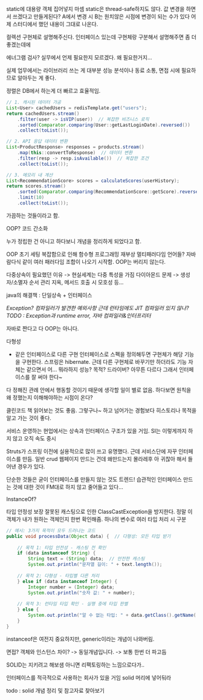 static에 대용량 객체 집어넣지 마셈
static은 thread-safe하지도 않다.
값 변경을 하면서 쓰겠다고 만들게된다?
A에서 변경 시 B는 원치않은 시점에 변경이 되는 수가 있다
어제 스터디에서 했던 내용이 그대로 나온다.

컬렉션
구현체로 설명해주신다.
인터페이스 있는데 구현체랑 구분해서 설명해주면 좀 더 좋겠는데에


에너그램 검사?
실무에서 언제 필요한지 모르겠다.
왜 필요한거지...

실제 업무에서는 라이브러리 쓰는 게 대부분
성능 분석이나 동료 소통, 면접 시에 필요하므로 알아두는 게 좋다.

정렬은 DB에서 하는게 더 빠르고 효율적임.

```java
// 1. 캐시된 데이터 가공
List<User> cachedUsers = redisTemplate.get("users");
return cachedUsers.stream()
    .filter(user -> isVIP(user))  // 복잡한 비즈니스 로직
    .sorted(Comparator.comparing(User::getLastLoginDate).reversed())
    .collect(toList());

// 2. API 응답 데이터 변환
List<ProductResponse> responses = products.stream()
    .map(this::convertToResponse)  // 데이터 변환
    .filter(resp -> resp.isAvailable())  // 복잡한 조건
    .collect(toList());

// 3. 메모리 내 계산
List<RecommendationScore> scores = calculateScores(userHistory);
return scores.stream()
    .sorted(Comparator.comparing(RecommendationScore::getScore).reversed())
    .limit(10)
    .collect(toList());
```

가끔하는 것들이라고 함.


OOP?
코드 간소화

누가 정립한 건 아니고 하다보니 개념을 정리하게 되었다고 함.

OOP 초기 세팅 복잡함으로 인해 함수형 프로그래밍 재부상
멀티패러다임 언어들?
자바 람다식 같이 여러 패러다임 조합이 나오기 시작함.
OOP는 버리지 않는다.

다중상속이 필요했던 이유 -> 현실세계는 다중 특성을 가짐
다이아몬드 문제 -> 생성자/소멸자 순서 관리 지옥, 메서드 호출 시 모호성 등...

java의 해결책 : 단일상속 + 인터페이스

*Exception? 컴파일러가 발견한 예외사항*
*근데 런타임에도 JIT 컴파일러 있지 않나?*
*TODO : Exception과 runtime error, 자바 컴파일러&인터프리터*

자바로 짠다고 다 OOP는 아니다.

다형성
- 같은 인터페이스로 다른 구현
인터페이스로 스펙을 정의해두면 구현체가 해당 기능을 구현한다.
스프링은 hibernate. 근데 다른 구현체로 바꾸기만 하더라도 기능 자체는 같으면서 어... 뭐라하지 성능? 목적? 드라이버? 아무튼 다르다
그래서 인터페이스를 잘 써야 한다~

다 정해진 관례 안에서 행동할 것이기 때문에 생각할 일이 별로 없음.
하다보면 원칙을 왜 정했는지 이해해야하는 시점이 온다?

클린코드 책 읽어보는 것도 좋음.
그렇구나~ 하고 넘어가는 경험보다 히스토리나 목적을 알고 가는 것이 좋다.

서비스 운영하는 현업에서는 상속과 인터페이스 구조가 있을 거임.
SI는 이렇게까지 하지 않고 오직 속도 중시

Struts가 스프링 이전에 실용적으로 많이 쓰고 유명했다.
근데 서비스단에 자꾸 인터페이스를 만듬.
일반 crud 웹페이지 만드는 건데 왜만드는지 몰라레후
아 귀찮아 해서 들어낸 경우가 있다.

단순한 것들은 굳이 인터페이스를 만들지 않는 것도 트렌드!
습관적인 인터페이스 만드는 것에 대한 것이 FM대로 하지 않고 줄어들고 있다...

InstanceOf?

타입 안정성 보장
잘못된 캐스팅으로 인한 ClassCastException을 방지한다.
정말 이 객체가 내가 원하는 객체인지 한번 확인해줌.
하나의 변수로 여러 타입 처리 시 구분

```java
// 예시: 3가지 목적이 모두 드러나는 코드
public void processData(Object data) {  // 다형성: 모든 타입 받기
    
    // 목적 1: 타입 안전성 - 캐스팅 전 확인
    if (data instanceof String) {
        String text = (String) data;  // 안전한 캐스팅
        System.out.println("문자열 길이: " + text.length());
        
    // 목적 2: 다형성 - 타입별 다른 처리  
    } else if (data instanceof Integer) {
        Integer number = (Integer) data;
        System.out.println("숫자 값: " + number);
        
    // 목적 3: 런타임 타입 확인 - 실행 중에 타입 판별
    } else {
        System.out.println("알 수 없는 타입: " + data.getClass().getName());
    }
}
```

instanceof은 여전지 중요하지만, generic이라는 개념이 나와버림.

면접?
객체와 인스턴스 차이? -> 동일개념입니다. -> 보통 한번 더 파고듬

SOLID는 지키려고 해보샘
아니면 리팩토링하는 느낌으로다가..

인터페이스를 적극적으로 사용하는 회사가 있을 거임
solid 머리에 넣어둬라

todo : solid 개념 정리 및 참고자료 찾아보기

